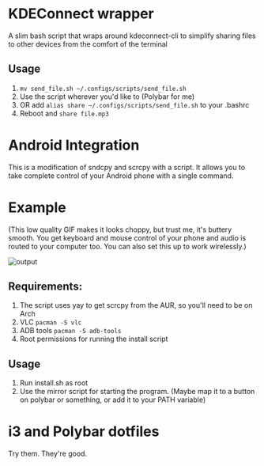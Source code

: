 # KDEConnect wrapper
A slim bash script that wraps around kdeconnect-cli to simplify sharing files to other devices from the comfort of the terminal

## Usage 
1. ```mv send_file.sh ~/.configs/scripts/send_file.sh```
2. Use the script wherever you'd like to (Polybar for me)
3. OR add ```alias share ~/.configs/scripts/send_file.sh``` to your .bashrc
4. Reboot and ```share file.mp3```

# Android Integration
This is a modification of sndcpy and scrcpy with a script. It allows you to take complete control of your Android phone with a single command.

# Example
(This low quality GIF makes it looks choppy, but trust me, it's buttery smooth. You get keyboard and mouse control of your phone and audio is routed to your computer too. You can also set this up to work wirelessly.)

![output](https://user-images.githubusercontent.com/56124831/139525406-11571cd8-5d95-4086-82bf-f0828f423dfa.gif)

## Requirements:
1. The script uses yay to get scrcpy from the AUR, so you'll need to be on Arch
2. VLC ```pacman -S vlc```
3. ADB tools ```pacman -S adb-tools```
4. Root permissions for running the install script

## Usage
1. Run install.sh as root
2. Use the mirror script for starting the program. (Maybe map it to a button on polybar or something, or add it to your PATH variable)

# i3 and Polybar dotfiles
Try them. They're good.

